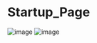 # Startup_Page
![image](https://github.com/LekhyaPonnamanda/StarPrime/assets/127657495/6ba2dfdf-4ff9-41a5-8491-5b9cb03f32a5)
![image](https://github.com/LekhyaPonnamanda/StarPrime/assets/127657495/d74aaa4d-87dc-4654-8aff-195e197f72de)
